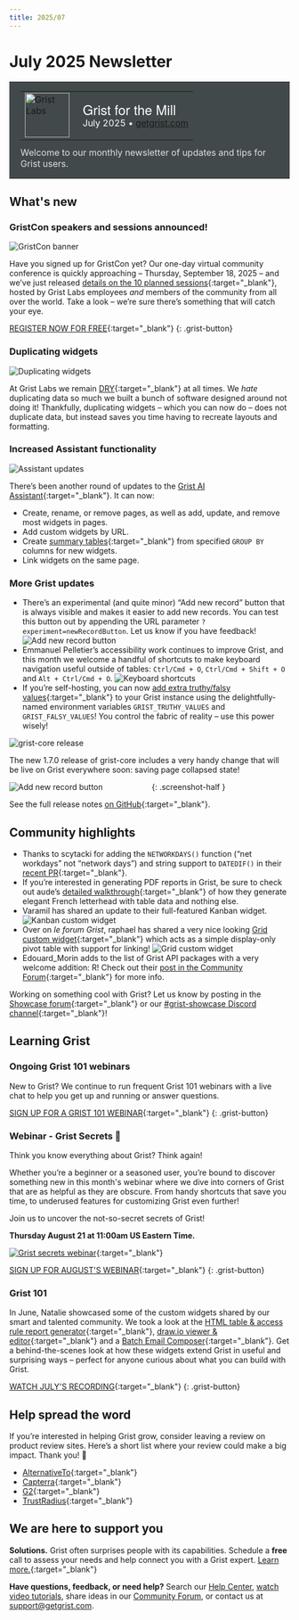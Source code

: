 ```yaml
---
title: 2025/07
---
```


# July 2025 Newsletter

<style>
  /* restore some poorly overridden defaults */
  .newsletter-header .table {
    background-color: initial;
    border: initial;
  }
  .newsletter-header .table > tbody > tr > td {
    padding: initial;
    border: initial;
    vertical-align: initial;
  }
  .newsletter-header img.header-img {
    padding: initial;
    max-width: initial;
    display: initial;
    padding: initial;
    line-height: initial;
    background-color: initial;
    border: initial;
    border-radius: initial;
    margin: initial;
  }

  /* copy newsletter styles, with a prefix for sufficient specificity */
  .newsletter-header .header {
    border: none;
    padding: 0;
    margin: 0;
  }
  .newsletter-header table > tbody > tr > td.header-image {
    width: 80px;
    padding-right: 16px;
  }
  .newsletter-header table > tbody > tr > td.header-text {
    background-color: #42494B;
    padding: 16px 20px;
  }
  .newsletter-header table.header-top {
    border: none;
    padding: 0;
    margin: 0;
    width: 100%;
  }
  .header-title {
    font-family: Helvetica Neue, Helvetica, Arial, sans-serif;
    font-size: 24px;
    line-height: 28px;
    color: #FFFFFF;
  }
  .header-month {
    color: #FFFFFF;
  }
  .header-welcome {
    margin-top: 12px;
    color: #FFFFFF;
  }
  .newsletter-summary {
    background-color: #e3fff5;
    margin: 0;
    padding: 10px;
  }
  .newsletter-summary-header {
    text-align: center;
    padding-bottom: 10px;
    border-bottom: 1px solid lightgrey;
  }
  .newsletter-summary ul {
    padding-left: 20px;
  }
  .newsletter-summary li {
    margin-bottom: 10px;
  }
  .newsletter-summary li p {
    margin: 0px
  }
</style>
<div class="newsletter-header">
<table class="header" cellpadding="0" cellspacing="0" border="0"><tr>
  <td class="header-text">
    <table class="header-top"><tr>
      <td class="header-image">
        <a href="https://www.getgrist.com">
          <img class="header-img" src="/images/newsletters/grist-labs.png" width="80" height="80" alt="Grist Labs" border="0">
        </a>
      </td>
      <td class="header-top-text">
        <div class="header-title">Grist for the Mill</div>
        <div class="header-month">July 2025
          &#8226; <a href="https://www.getgrist.com/">getgrist.com</a></div>
      </td>
    </tr></table>
    <div class="header-welcome" style="color: #e0e0e0;">
      Welcome to our monthly newsletter of updates and tips for Grist users.
    </div>
  </td>
</tr></table>
</div>

## What's new

### GristCon speakers and sessions announced!

![GristCon banner](../images/newsletters/2025-07/gristcon-speakers.png)

Have you signed up for GristCon yet? Our one-day virtual community conference is quickly approaching – Thursday, September 18, 2025 – and we’ve just released [details on the 10 planned sessions](https://www.getgrist.com/gristcon-2025/#agenda){:target="\_blank"}, hosted by Grist Labs employees *and* members of the community from all over the world. Take a look – we’re sure there’s something that will catch your eye.

[REGISTER NOW FOR FREE](https://www.getgrist.com/gristcon-2025/){:target="\_blank"}
{: .grist-button}

### Duplicating widgets

![Duplicating widgets](../images/newsletters/2025-07/duplicate-widget.png)

At Grist Labs we remain [DRY](https://en.wikipedia.org/wiki/Don%27t_repeat_yourself){:target="\_blank"} at all times. We *hate* duplicating data so much we built a bunch of software designed around not doing it! Thankfully, duplicating widgets – which you can now do – does not duplicate data, but instead saves you time having to recreate layouts and formatting.

### Increased Assistant functionality

![Assistant updates](../images/newsletters/2025-07/assistant-updates-july-2025.gif)

There’s been another round of updates to the [Grist AI Assistant](https://www.getgrist.com/ai-assistant/){:target="\_blank"}. It can now:

* Create, rename, or remove pages, as well as add, update, and remove most widgets in pages.
* Add custom widgets by URL.
* Create [summary tables](https://support.getgrist.com/summary-tables/){:target="\_blank"} from specified `GROUP BY` columns for new widgets.
* Link widgets on the same page.

### More Grist updates

* There’s an experimental (and quite minor) “Add new record” button that is always visible and makes it easier to add new records. You can test this button out by appending the URL parameter `?experiment=newRecordButton`. Let us know if you have feedback!
  ![Add new record button](../images/newsletters/2025-07/new-record-button.gif)
* Emmanuel Pelletier’s accessibility work continues to improve Grist, and this month we welcome a handful of shortcuts to make keyboard navigation useful outside of tables: `Ctrl/Cmd + O`, `Ctrl/Cmd + Shift + O` and `Alt + Ctrl/Cmd + O`.
  ![Keyboard shortcuts](../images/newsletters/2025-07/keyboard-navigation.gif)
* If you’re self-hosting, you can now [add extra truthy/falsy values](https://github.com/gristlabs/grist-core/pull/1719){:target="\_blank"} to your Grist instance using the delightfully-named environment variables `GRIST_TRUTHY_VALUES` and `GRIST_FALSY_VALUES`! You control the fabric of reality – use this power wisely!

![grist-core release](../images/newsletters/core-release.png)

The new 1.7.0 release of grist-core includes a very handy change that will be live on Grist everywhere soon: saving page collapsed state!

<span style="display: inline-block; width: 50%;">![Add new record button](../images/newsletters/2025-07/save-page-collapsed-state.png)</span>
{: .screenshot-half }

See the full release notes [on GitHub](){:target="\_blank"}.

## Community highlights

* Thanks to scytacki for adding the `NETWORKDAYS()` function (“net workdays” not “network days”) and string support to `DATEDIF()` in their [recent PR](https://github.com/gristlabs/grist-core/pull/1661){:target="\_blank"}.
* If you’re interested in generating PDF reports in Grist, be sure to check out aude’s [detailed walkthrough](https://community.getgrist.com/t/generate-custom-pdfs-with-the-markdown-widget/10667){:target="\_blank"} of how they generate elegant French letterhead with table data and nothing else.
* Varamil has shared an update to their full-featured Kanban widget.
  ![Kanban custom widget](../images/newsletters/2025-07/kanban.gif)
* Over on *le forum Grist*, raphael has shared a very nice looking [Grid custom widget](https://forum.grist.libre.sh/t/custom-widget-grid-une-grille-croisee-navigable/1485){:target="\_blank"} which acts as a simple display-only pivot table with support for linking!
  ![Grid custom widget](../images/newsletters/2025-07/grid-widget.gif)
* Edouard_Morin adds to the list of Grist API packages with a very welcome addition: R! Check out their [post in the Community Forum](https://community.getgrist.com/t/gristapi-r-package-for-easily-using-the-grist-api/10810){:target="\_blank"} for more info.

Working on something cool with Grist? Let us know by posting in the [Showcase forum](https://community.getgrist.com/c/showcase/8){:target="\_blank"} or our [#grist-showcase Discord channel](https://discord.gg/MYKpYQ3fbP){:target="\_blank"}!

## Learning Grist

### Ongoing Grist 101 webinars

New to Grist? We continue to run frequent Grist 101 webinars with a live chat to help you get up and running or answer questions. 

[SIGN UP FOR A GRIST 101 WEBINAR](https://www.getgrist.com/webinars/grist-101-new-users-guide/){:target="\_blank"}
{: .grist-button}

### Webinar - Grist Secrets 🤫

Think you know everything about Grist? Think again!

Whether you’re a beginner or a seasoned user, you’re bound to discover something new in this month's webinar where we dive into corners of Grist that are as helpful as they are obscure. From handy shortcuts that save you time, to underused features for customizing Grist even further!

Join us to uncover the not-so-secret secrets of Grist!

**Thursday August 21 at 11:00am US Eastern Time.**

[![Grist secrets webinar](../images/newsletters/2025-07/webinar.png)](https://www.getgrist.com/webinars/grist-secrets/?utm_source=support-newsletter&utm_medium=internal&utm_campaign=build-webinar&utm_term=august-2025){:target="\_blank"}

[SIGN UP FOR AUGUST'S WEBINAR](https://www.getgrist.com/webinars/grist-secrets/?utm_source=support-newsletter&utm_medium=internal&utm_campaign=build-webinar&utm_term=august-2025){:target="\_blank"}
{: .grist-button}

### Grist 101

In June, Natalie showcased some of the custom widgets shared by our smart and talented community. We took a look at the [HTML table & access rule report generator](https://forum.grist.libre.sh/t/custom-widget-quelques-widgets-grist/1007){:target="\_blank"}, [draw.io viewer & editor](https://community.getgrist.com/t/draw-io-viewer-and-editor-custom-widget/9362){:target="\_blank"} and a [Batch Email Composer](https://community.getgrist.com/t/new-custom-widget-batch-email-composer-with-bcc-management/7992){:target="\_blank"}. Get a behind-the-scenes look at how these widgets extend Grist in useful and surprising ways – perfect for anyone curious about what you can build with Grist.

[WATCH JULY'S RECORDING](https://www.getgrist.com/webinars/community-custom-widget-showcase/){:target="\_blank"}
{: .grist-button}

## Help spread the word
If you’re interested in helping Grist grow, consider leaving a review on product review sites. Here’s a short list where your review could make a big impact. Thank you! 🙏

* [AlternativeTo](https://alternativeto.net/software/grist/about/){:target="\_blank"}
* [Capterra](https://www.capterra.com/p/232821/Grist/){:target="\_blank"}
* [G2](https://www.g2.com/products/grist){:target="\_blank"}
* [TrustRadius](https://www.trustradius.com/products/grist/){:target="\_blank"}

## We are here to support you

**Solutions.** Grist often surprises people with its capabilities. Schedule a **free** call to assess your needs and help connect you with a Grist expert. [Learn more.](https://www.getgrist.com/solutions/){:target="\_blank"}

**Have questions, feedback, or need help?** Search our [Help Center](../index.md), [watch video tutorials](https://www.youtube.com/channel/UCx0ioQrrC-bIrkmZ7ZULr0g/playlists), share ideas in our [Community Forum](https://community.getgrist.com), or contact us at <support@getgrist.com>.